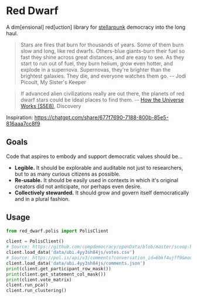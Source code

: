 # Red Dwarf

A dim[ensional] red[uction] library for [stellarpunk][] democracy into the long haul.

> Stars are fires that burn for thousands of years. Some of them burn slow and
> long, like red dwarfs. Others-blue giants-burn their fuel so fast they shine
> across great distances, and are easy to see. As they start to run out of
> fuel, they burn helium, grow even hotter, and explode in a supernova.
> Supernovas, they're brighter than the brightest galaxies. They die, and
> everyone watches them go. -- Jodi Picoult, My Sister's Keeper

> If advanced alien civilizations really are out there, the planets of red
> dwarf stars could be ideal places to find them. -- [How the Universe Works
> (S5E8)](https://youtu.be/3Lq-mI6lgmA?t=375), Discovery

Inspiration: https://chatgpt.com/share/677f7690-7188-800b-85e5-816aaa7cc8f9

## Goals

Code that aspires to embody and support democratic values should be...

- **Legible.** It should be explorable and auditable not just to researchers, but to as many curious citizens as possible.
- **Re-usable.** It should be easily used in contexts in which it's original creators did not anticipate, nor perhaps even desire.
- **Collectively stewarded.** It should grow and govern itself democratically and in a plural fashion.

## Usage

```py
from red_dwarf.polis import PolisClient

client = PolisClient()
# Source: https://github.com/compdemocracy/openData/blob/master/scoop-hivemind.ubi/votes.csv
client.load_data('data/ubi.4yy3sh84js/votes.csv')
# Source: https://pol.is/api/v3/comments?conversation_id=6bkf4ujff9&moderation=true&include_voting_patterns=true
client.load_data('data/ubi.4yy3sh84js/comments.json')
print(client.get_participant_row_mask())
print(client.get_statement_col_mask())
print(client.vote_matrix)
client.run_pca()
client.run_clustering()
```

<!-- Links -->
   [stellarpunk]: https://www.youtube.com/watch?v=opnkQVZrhAw
